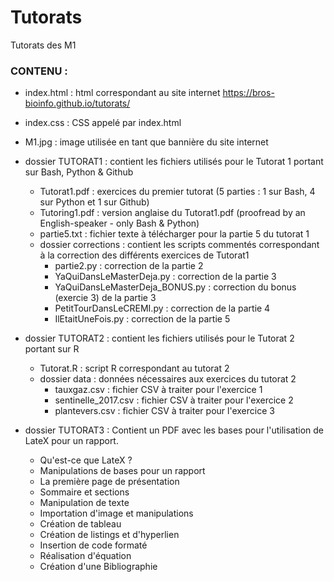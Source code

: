 # Tutorats
Tutorats des M1

### CONTENU :

* index.html : html correspondant au site internet https://bros-bioinfo.github.io/tutorats/
* index.css : CSS appelé par index.html
* M1.jpg : image utilisée en tant que bannière du site internet

* dossier TUTORAT1 : contient les fichiers utilisés pour le Tutorat 1 portant sur Bash, Python & Github
    * Tutorat1.pdf : exercices du premier tutorat (5 parties : 1 sur Bash, 4 sur Python et 1 sur Github)
    * Tutoring1.pdf : version anglaise du Tutorat1.pdf (proofread by an English-speaker - only Bash & Python)
    * partie5.txt : fichier texte à télécharger pour la partie 5 du tutorat 1
    * dossier corrections : contient les scripts commentés correspondant à la correction des différents exercices de Tutorat1
        * partie2.py : correction de la partie 2
        * YaQuiDansLeMasterDeja.py : correction de la partie 3
        * YaQuiDansLeMasterDeja_BONUS.py : correction du bonus (exercie 3) de la partie 3
        * PetitTourDansLeCREMI.py : correction de la partie 4
        * IlEtaitUneFois.py : correction de la partie 5

* dossier TUTORAT2 : contient les fichiers utilisés pour le Tutorat 2 portant sur R
    * Tutorat.R : script R correspondant au tutorat 2
    * dossier data : données nécessaires aux exercices du tutorat 2
        * tauxgaz.csv : fichier CSV à traiter pour l'exercice 1
        * sentinelle_2017.csv : fichier CSV à traiter pour l'exercice 2
        * plantevers.csv : fichier CSV à traiter pour l'exercice 3
        
 * dossier TUTORAT3 : Contient un PDF avec les bases pour l'utilisation de LateX pour un rapport.
      * Qu'est-ce que LateX ?
      * Manipulations de bases pour un rapport
      * La première page de présentation
      * Sommaire et sections
      * Manipulation de texte
      * Importation d'image et manipulations
      * Création de tableau
      * Création de listings et d'hyperlien
      * Insertion de code formaté
      * Réalisation d'équation
      * Création d'une Bibliographie
